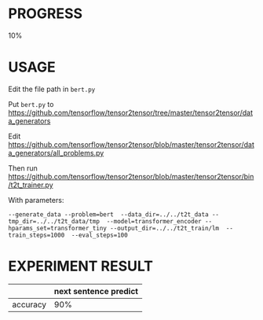# PROGRESS

10%

# USAGE

Edit the file path in `bert.py`

Put `bert.py` to https://github.com/tensorflow/tensor2tensor/tree/master/tensor2tensor/data_generators

Edit https://github.com/tensorflow/tensor2tensor/blob/master/tensor2tensor/data_generators/all_problems.py

Then run https://github.com/tensorflow/tensor2tensor/blob/master/tensor2tensor/bin/t2t_trainer.py

With parameters:
```
--generate_data --problem=bert  --data_dir=../../t2t_data --tmp_dir=../../t2t_data/tmp  --model=transformer_encoder --hparams_set=transformer_tiny --output_dir=../../t2t_train/lm  --train_steps=1000  --eval_steps=100
```

# EXPERIMENT RESULT

|  | next sentence predict |
| ------ | ------ |
| accuracy | 90% |

